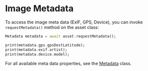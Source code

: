 # Image Metadata

To access the image meta data (ExIF, GPS, Device), you can invoke `requestMetadata()` method on the asset class:

```dart
Metadata metadata = await asset.requestMetadata();

print(metadata.gps.gpsDestLatitude);
print(metadata.exif.artist);
print(metadata.device.model);
```

For all available meta data properties, see the [Metadata](https://pub.dartlang.org/documentation/multi_image_picker/latest/metadata/Metadata-class.html) class.